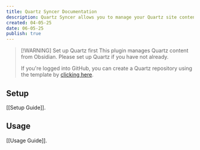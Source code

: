 ```yaml
---
title: Quartz Syncer Documentation
description: Quartz Syncer allows you to manage your Quartz site content from Obsidian.
created: 04-05-25
date: 06-05-25
publish: true
---
```


> [!WARNING] Set up Quartz first
> This plugin manages Quartz content from Obsidian. Please set up Quartz if you have not already.
>
> If you're logged into GitHub, you can create a Quartz repository using the template by [clicking here](https://github.com/new?template_name=quartz&template_owner=jackyzha0).

## Setup

[[Setup Guide]].

## Usage

[[Usage Guide]].
